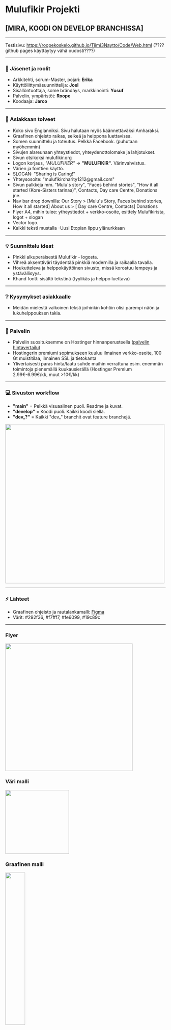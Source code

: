 
# Mulufikir Projekti

## [MIRA, KOODI ON DEVELOP BRANCHISSA]

--------------------------------------------------------

Testisivu: https://roopekoskelo.github.io/Tiimi3Naytto/Code/Web.html
(????github pages käyttäytyy vähä oudosti????)

--------------------------------------------------------

### 💼 Jäsenet ja roolit

- Arkkitehti, scrum-Master, pojari: <b>Erika</b>
- Käyttöliittymäsuunnittelija: <b>Joel</b>
- Sisällöntuottaja, some brändäys, markkinointi: <b>Yusuf</b>
- Palvelin, ympäristöt: <b>Roope</b>
- Koodaaja: <b>Jarco</b>

--------------------------------------------------------

### 🙏 Asiakkaan toiveet 

- Koko sivu Englanniksi. Sivu halutaan myös käännettäväksi Amharaksi.
- Graafinen ohjeisto raikas, selkeä ja helppona luettavissa.
- Somen suunnittelu ja toteutus. Pelkkä Facebook. (puhutaan myöhemmin)
- Sivujen alareunaan yhteystiedot, yhteydenottolomake ja lahjotukset.
- Sivun otsikoksi mulufikir.org
- Logon korjaus, <i>"MULUFIKER"</i> -> <b>"MULUFIKIR"</b>. Värinvahvistus.
- Värien ja fonttien käyttö.
- SLOGAN: "Sharing is Caring!"
- Yhteysosoite: "mulufikircharity1212\@&#8203;gmail\.com"
- Sivun palkkeja mm. "Mulu's story", "Faces behind stories", "How it all started (Kore-Sisters tarinaa)", Contacts, Day care Centre, Donations jne.
- Nav bar drop downilla: Our Story > [Mulu's Story, Faces behind stories, How it all started] About us > [ Day care Centre, Contacts] Donations
- Flyer A4, mihin tulee: ytheystiedot + verkko-osoite, esittely Mulufikirista, logot + slogan
- Vector logo.
- Kaikki teksti mustalla
-Uusi Etopian lippu ylänurkkaan

--------------------------------------------------------

### 💡 Suunnittelu ideat  

- Pinkki alkuperäisestä Mulufikir - logosta.
- Vihreä aksenttiväri täydentää pinkkiä modernilla ja raikaalla tavalla.
- Houkutteleva ja helppokäyttöinen sivusto, missä korostuu lempeys ja ystävällisyys.
- Khand fontti sisältö tekstinä (tyylikäs ja helppo luettava)

--------------------------------------------------------

### ❔ Kysymykset asiakkaalle

- Meidän mielestä valkoinen teksti joihinkin kohtiin olisi parempi näön ja lukuhelppouksen takia.

--------------------------------------------------------

### 🔧 Palvelin

- Palvelin suosituksemme on Hostinger hinnanperusteella ([palvelin hintavertailu](https://github.com/RoopeKoskelo/Tiimi3Naytto/raw/main/Dev/Hostivaihtoehdot.xlsx))
- Hostingerin premiumi sopimukseen kuuluu ilmainen verkko-osoite, 100 Gt muistitilaa, ilmainen SSL ja tietokanta
- Ylivertaisesti paras hinta/laatu suhde muihin verrattuna esim. enemmän toimintoja pienemällä kuukausierällä (Hostinger Premium 2.99€-6.99€/kk, muut >10€/kk)

--------------------------------------------------------

### 💻 Sivuston workflow

- <b>"main"</b> = Pelkkä visuaalinen puoli. Readme ja kuvat.
- <b>"develop"</b> = Koodi puoli. Kaikki koodi siellä.
- <b>"dev_?"</b> = Kaikki "dev_" branchit ovat feature branchejä.

<img src="https://github.com/RoopeKoskelo/Tiimi3Naytto/blob/main/GitHubRakenne.png?raw=true" width="500px" height="relative">

--------------------------------------------------------

### ⚡ Lähteet

- Graafinen ohjeisto ja rautalankamalli: [Figma](https://www.figma.com/files/project/71730683/Team-project?fuid=1149233409896141817)
- Värit: #292f36, #f7fff7, #fe6099, #19c89c
-----------------------------------------------------------------

### Flyer
<img src="https://github.com/RoopeKoskelo/Tiimi3Naytto/blob/main/flayer.png?raw=true" width="400" height="relative">

### Väri malli
<img src="https://github.com/RoopeKoskelo/Tiimi3Naytto/blob/main/Dev/Images/palette.png?raw=true" width="200" height="200">

### Graafinen malli
<img src="https://github.com/RoopeKoskelo/Tiimi3Naytto/blob/main/Dev/Images/Graafinenohjelmax.png" width="35%" height="35%">

### Muokattu logo

<img src="https://github.com/RoopeKoskelo/Tiimi3Naytto/blob/main/Dev/Images/mulufikir_log0_cmyk.svg?raw=true" width="200" height="relative">

### Esimerkki sivustot

<img src="https://github.com/RoopeKoskelo/Tiimi3Naytto/blob/develop/Dev/desktop%20-%20Home.png?raw=true" width="500" height="relative">
<img src="https://github.com/RoopeKoskelo/Tiimi3Naytto/blob/develop/Dev/desktop%20-%20Mulu's%20story.png?raw=true" width="500" height="relative">
<img src="https://github.com/RoopeKoskelo/Tiimi3Naytto/blob/main/Dev/Images/rautaa1.png?raw=true" width="400" height="relative">
<img src="https://github.com/RoopeKoskelo/Tiimi3Naytto/blob/main/Dev/Images/rauta.png?raw=true" width="400" height="relative">
<img src="https://github.com/RoopeKoskelo/Tiimi3Naytto/blob/main/Dev/Images/gallery.png?raw=true" width="400" height="relative">

--------------------------------------------------------
